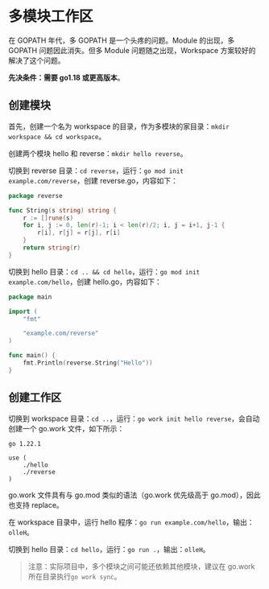 # 多模块工作区

在 GOPATH 年代，多 GOPATH 是一个头疼的问题。Module 的出现，多 GOPATH 问题因此消失。但多 Module 问题随之出现，Workspace 方案较好的解决了这个问题。

**先决条件：需要 go1.18 或更高版本**。

## 创建模块

首先，创建一个名为 workspace 的目录，作为多模块的家目录：`mkdir workspace && cd workspace`。

创建两个模块 hello 和 reverse：`mkdir hello reverse`。

切换到 reverse 目录：`cd reverse`，运行：`go mod init example.com/reverse`，创建 reverse.go，内容如下：

```go
package reverse

func String(s string) string {
	r := []rune(s)
	for i, j := 0, len(r)-1; i < len(r)/2; i, j = i+1, j-1 {
		r[i], r[j] = r[j], r[i]
	}
	return string(r)
}
```

切换到 hello 目录：`cd .. && cd hello`，运行：`go mod init example.com/hello`，创建 hello.go，内容如下：

```go
package main

import (
	"fmt"

	"example.com/reverse"
)

func main() {
	fmt.Println(reverse.String("Hello"))
}
```

## 创建工作区

切换到 workspace 目录：`cd ..`，运行：`go work init hello reverse`，会自动创建一个 go.work 文件，如下所示：

```
go 1.22.1

use (
	./hello
	./reverse
)
```

go.work 文件具有与 go.mod 类似的语法（go.work 优先级高于 go.mod），因此也支持 replace。

在 workspace 目录中，运行 hello 程序：`go run example.com/hello`，输出：`olleH`。

切换到 hello 目录：`cd hello`，运行：`go run .`，输出：`olleH`。

> 注意：实际项目中，多个模块之间可能还依赖其他模块，建议在 go.work 所在目录执行`go work sync`。

